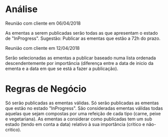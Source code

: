 Análise
=================
Reunião com cliente em 06/04/2018

As ementas a serem publicadas serão todas as que apresentam o estado de "InProgress".
Sugestão: Publicar as ementas que estão a 72h do prazo.

Reunião com cliente em 12/04/2018

Serão selecionadas as ementas a publicar baseado numa lista ordenada descendentemente por importância (diferença entre a data de inicio da ementa e a data em que se está a fazer a publicação).

Regras de Negócio
=================
Só serão publicadas as ementas válidas.
Só serão publicadas as ementas que estão no estado "InProgress".
São consideradas ementas válidas todas aquelas que sejam compostas por uma refeição de cada tipo (carne, peixe e vegetariana).
As ementas a considerar como publicadas tem um sub estado (tendo em conta a data) relativo à sua importância (critico e não-critico).

